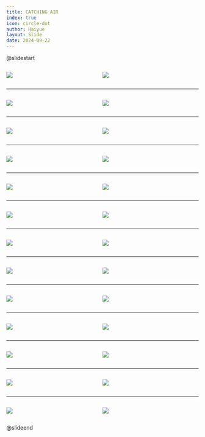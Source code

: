 ```yaml
---
title: CATCHING AIR
index: true
icon: circle-dot
author: Haiyue
layout: Slide
date: 2024-09-22
---
```

 
@slidestart

<div style="display:flex">
<div style="flex:1">

![](https://raw.githubusercontent.com/yclord/reading/refs/heads/master/english/Level-W/CATCHING%20AIR/001.webp)
</div>
<div style="flex:1">

![](https://raw.githubusercontent.com/yclord/reading/refs/heads/master/english/Level-W/CATCHING%20AIR/002.webp)
</div>
</div>

---

<div style="display:flex">
<div style="flex:1">

![](https://raw.githubusercontent.com/yclord/reading/refs/heads/master/english/Level-W/CATCHING%20AIR/003.webp)
</div>
<div style="flex:1">

![](https://raw.githubusercontent.com/yclord/reading/refs/heads/master/english/Level-W/CATCHING%20AIR/004.webp)
</div>
</div>

---

<div style="display:flex">
<div style="flex:1">

![](https://raw.githubusercontent.com/yclord/reading/refs/heads/master/english/Level-W/CATCHING%20AIR/005.webp)
</div>
<div style="flex:1">

![](https://raw.githubusercontent.com/yclord/reading/refs/heads/master/english/Level-W/CATCHING%20AIR/006.webp)
</div>
</div>

---

<div style="display:flex">
<div style="flex:1">

![](https://raw.githubusercontent.com/yclord/reading/refs/heads/master/english/Level-W/CATCHING%20AIR/007.webp)
</div>
<div style="flex:1">

![](https://raw.githubusercontent.com/yclord/reading/refs/heads/master/english/Level-W/CATCHING%20AIR/008.webp)
</div>
</div>

---

<div style="display:flex">
<div style="flex:1">

![](https://raw.githubusercontent.com/yclord/reading/refs/heads/master/english/Level-W/CATCHING%20AIR/009.webp)
</div>
<div style="flex:1">

![](https://raw.githubusercontent.com/yclord/reading/refs/heads/master/english/Level-W/CATCHING%20AIR/010.webp)
</div>
</div>

---

<div style="display:flex">
<div style="flex:1">

![](https://raw.githubusercontent.com/yclord/reading/refs/heads/master/english/Level-W/CATCHING%20AIR/011.webp)
</div>
<div style="flex:1">

![](https://raw.githubusercontent.com/yclord/reading/refs/heads/master/english/Level-W/CATCHING%20AIR/012.webp)
</div>
</div>

---

<div style="display:flex">
<div style="flex:1">

![](https://raw.githubusercontent.com/yclord/reading/refs/heads/master/english/Level-W/CATCHING%20AIR/013.webp)
</div>
<div style="flex:1">

![](https://raw.githubusercontent.com/yclord/reading/refs/heads/master/english/Level-W/CATCHING%20AIR/014.webp)
</div>
</div>

---

<div style="display:flex">
<div style="flex:1">

![](https://raw.githubusercontent.com/yclord/reading/refs/heads/master/english/Level-W/CATCHING%20AIR/015.webp)
</div>
<div style="flex:1">

![](https://raw.githubusercontent.com/yclord/reading/refs/heads/master/english/Level-W/CATCHING%20AIR/016.webp)
</div>
</div>

---

<div style="display:flex">
<div style="flex:1">

![](https://raw.githubusercontent.com/yclord/reading/refs/heads/master/english/Level-W/CATCHING%20AIR/017.webp)
</div>
<div style="flex:1">

![](https://raw.githubusercontent.com/yclord/reading/refs/heads/master/english/Level-W/CATCHING%20AIR/018.webp)
</div>
</div>

---

<div style="display:flex">
<div style="flex:1">

![](https://raw.githubusercontent.com/yclord/reading/refs/heads/master/english/Level-W/CATCHING%20AIR/019.webp)
</div>
<div style="flex:1">

![](https://raw.githubusercontent.com/yclord/reading/refs/heads/master/english/Level-W/CATCHING%20AIR/020.webp)
</div>
</div>

---

<div style="display:flex">
<div style="flex:1">

![](https://raw.githubusercontent.com/yclord/reading/refs/heads/master/english/Level-W/CATCHING%20AIR/021.webp)
</div>
<div style="flex:1">

![](https://raw.githubusercontent.com/yclord/reading/refs/heads/master/english/Level-W/CATCHING%20AIR/022.webp)
</div>
</div>

---

<div style="display:flex">
<div style="flex:1">

![](https://raw.githubusercontent.com/yclord/reading/refs/heads/master/english/Level-W/CATCHING%20AIR/023.webp)
</div>
<div style="flex:1">

![](https://raw.githubusercontent.com/yclord/reading/refs/heads/master/english/Level-W/CATCHING%20AIR/024.webp)
</div>
</div>

---

<div style="display:flex">
<div style="flex:1">

![](https://raw.githubusercontent.com/yclord/reading/refs/heads/master/english/Level-W/CATCHING%20AIR/025.webp)
</div>
<div style="flex:1">

![](https://raw.githubusercontent.com/yclord/reading/refs/heads/master/english/Level-W/CATCHING%20AIR/026.webp)
</div>
</div>

@slideend